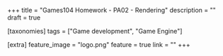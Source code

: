 +++
title = "Games104 Homework - PA02 - Rendering"
description = ""
draft = true

[taxonomies]
tags = ["Game development", "Game Engine"]

[extra]
feature_image = "logo.png"
feature = true
link = "" 
+++


